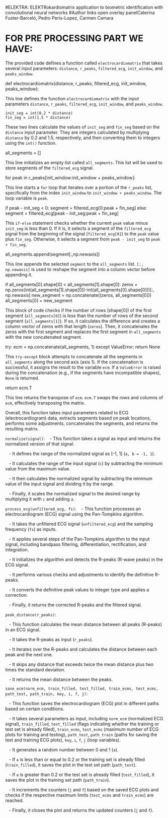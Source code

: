 #ELEKTRA: ELEKTRokardiomatrix application to biometric identification with convolutional neural networks
#Author links open overlay panelCaterina Fuster-Barceló, Pedro Peris-Lopez, Carmen Camara
# FOR PRE PROCESSING PART WE HAVE:
The provided code defines a function called `electrocardiomatrix` that takes several input parameters: `distance`, `r_peaks`, `filtered_ecg`, `init_window`, and `peaks_window`. 

def electrocardiomatrix(distance, r_peaks, filtered_ecg, init_window, peaks_window):

This line defines the function `electrocardiomatrix` with the input parameters `distance`, `r_peaks`, `filtered_ecg`, `init_window`, and `peaks_window`.

    init_seg = int(0.2 * distance)
    fin_seg = int(1.5 * distance)

These two lines calculate the values of `init_seg` and `fin_seg` based on the `distance` input parameter. They are integers calculated by multiplying `distance` by 0.2 and 1.5, respectively, and then converting them to integers using the `int()` function.

all_segments = []

This line initializes an empty list called `all_segments`. This list will be used to store segments of the `filtered_ecg` signal.

for peak in r_peaks[init_window:init_window + peaks_window]:

This line starts a `for` loop that iterates over a portion of the `r_peaks` list, specifically from the index `init_window` to `init_window + peaks_window`. The loop variable is `peak`.

if peak - init_seg < 0:
            segment = filtered_ecg[0:peak + fin_seg]
        else:
            segment = filtered_ecg[peak - init_seg:peak + fin_seg]

This `if-else` statement checks whether the current `peak` value minus `init_seg` is less than 0. If it is, it selects a segment of the `filtered_ecg` signal from the beginning of the signal (`filtered_ecg[0]`) to the `peak` value plus `fin_seg`. Otherwise, it selects a segment from `peak - init_seg` to `peak + fin_seg`.

all_segments.append(segment[:,np.newaxis])

This line appends the selected `segment` to the `all_segments` list. `[:, np.newaxis]` is used to reshape the segment into a column vector before appending it.


if all_segments[0].shape[0] < all_segments[1].shape[0]:
        zeros = np.zeros(int(all_segments[1].shape[0])-int(all_segments[0].shape[0]))[:, np.newaxis]
        new_segment = np.concatenate((zeros, all_segments[0]))
        all_segments[0] = new_segment

This block of code checks if the number of rows (shape[0]) of the first segment (`all_segments[0]`) is less than the number of rows of the second segment (`all_segments[1]`). If so, it calculates the difference and creates a column vector of zeros with that length (`zeros`). Then, it concatenates the zeros with the first segment and replaces the first segment in `all_segments` with the new concatenated segment.

try:
        ecm = np.concatenate(all_segments, 1)
    except ValueError:
        return None

This `try-except` block attempts to concatenate all the segments in `all_segments` along the second axis (axis 1). If the concatenation is successful, it assigns the result to the variable `ecm`. If a `ValueError` is raised during the concatenation (e.g., if the segments have incompatible
shapes), `None` is returned.

return ecm.T

This line returns the transpose of `ecm`. `ecm.T` swaps the rows and columns of `ecm`, effectively transposing the matrix.

Overall, this function takes input parameters related to ECG (electrocardiogram) data, extracts segments based on peak locations, performs some adjustments, concatenates the segments, and returns the resulting matrix.

 `normalize(signal)`:
   - This function takes a signal as input and returns the normalized version of that signal.
   
   - It defines the range of the normalized signal as [-1, 1] (`a, b = -1, 1`).
   
   - It calculates the range of the input signal (`c`) by subtracting the minimum value from the maximum value.
   
   - It then calculates the normalized signal by subtracting the minimum value of the input signal and dividing it by the range.
   
   - Finally, it scales the normalized signal to the desired range by multiplying it with `c` and adding `a`.
   
`process_ecg(unfiltered_ecg, fs)`:
   - This function processes an electrocardiogram (ECG) signal using the Pan-Tompkins algorithm.
   
   - It takes the unfiltered ECG signal (`unfiltered_ecg`) and the sampling frequency (`fs`) as inputs.
   
   - It applies several steps of the Pan-Tompkins algorithm to the input signal, including bandpass filtering, differentiation, rectification, and integration.
   
   - It initializes the algorithm and detects the R-peaks (R-wave peaks) in the ECG signal.
   
   - It performs various checks and adjustments to identify the definitive R-peaks.
   
   - It converts the definitive peak values to integer type and applies a correction.
   
   - Finally, it returns the corrected R-peaks and the filtered signal.
   
 `peak_distance(r_peaks)`:
 
   - This function calculates the mean distance between all peaks (R-peaks) in an ECG signal.
   
   - It takes the R-peaks as input (`r_peaks`).
   
   - It iterates over the R-peaks and calculates the distance between each peak and the next one.
   
   - It skips any distance that exceeds twice the mean distance plus two times the standard deviation.
   
   - It returns the mean distance between the peaks.
   
 `save_ecm(norm_ecm, train_filled, test_filled, train_ecms, test_ecms, path_test, path_train, key, i, f, j)`:
 
   - This function saves the electrocardiogram (ECG) plot in different paths based on certain conditions.
   
   - It takes several parameters as input, including `norm_ecm` (normalized ECG signal), `train_filled`, `test_filled` (flags indicating whether the training or test set is already filled), `train_ecms`, `test_ecms` (maximum number of ECG plots for training and testing), `path_test`, `path_train` (paths for saving the test and training ECG plots), `key`, `i`, `f`, `j` (loop variables).
   
   - It generates a random number between 0 and 1 (`a`).
   
   - If `a` is less than or equal to 0.2 or the training set is already filled (`train_filled`), it saves the plot in the test set path (`path_test`).
   
   - If `a` is greater than 0.2 or the test set is already filled (`test_filled`), it saves the plot in the training set path (`path_train`).
   
   - It increments the counters (`j` and `f`) based on the saved ECG plots and checks if the respective maximum limits (`test_ecms` and `train_ecms`) are reached.
   
   - Finally, it closes the plot and returns the updated counters (`j` and `f`).

